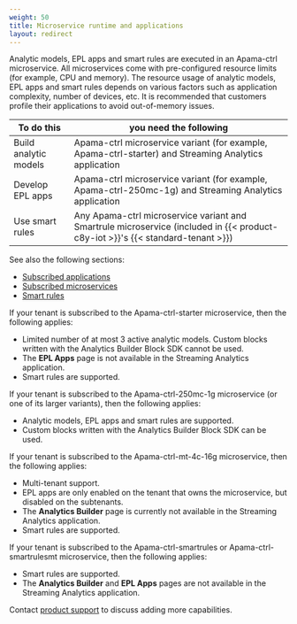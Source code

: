 ```yaml
---
weight: 50
title: Microservice runtime and applications
layout: redirect
---
```

Analytic models, EPL apps and smart rules are executed in an Apama-ctrl microservice. All microservices come with pre-configured resource limits (for example, CPU and memory). The resource usage of analytic models, EPL apps and smart rules depends on various factors such as application complexity, number of devices, etc. It is recommended that customers profile their applications to avoid out-of-memory issues.


| To do this                  | you need the following                                      |
| --------------------------- | ----------------------------------------------------------- |
| Build analytic models       | Apama-ctrl microservice variant (for example, Apama-ctrl-starter) and Streaming Analytics application |
| Develop EPL apps            | Apama-ctrl microservice variant (for example, Apama-ctrl-250mc-1g) and Streaming Analytics application |
| Use smart rules             | Any Apama-ctrl microservice variant and Smartrule microservice (included in {{< product-c8y-iot >}}'s {{< standard-tenant >}}) |

See also the following sections:
* [Subscribed applications](/standard-tenant/ecosystem/#subscribed-applications)
* [Subscribed microservices](/standard-tenant/ecosystem/#subscribed-microservices)
* [Smart rules](/cockpit/smart-rules/)

If your tenant is subscribed to the Apama-ctrl-starter microservice, then the following applies:
- Limited number of at most 3 active analytic models. Custom blocks written with the Analytics Builder Block SDK cannot be used.
- The **EPL Apps** page is not available in the Streaming Analytics application.
- Smart rules are supported.

If your tenant is subscribed to the Apama-ctrl-250mc-1g  microservice (or one of its larger variants), then the following applies:
- Analytic models, EPL apps and smart rules are supported.
- Custom blocks written with the Analytics Builder Block SDK can be used.

If your tenant is subscribed to the Apama-ctrl-mt-4c-16g microservice, then the following applies:
- Multi-tenant support.
- EPL apps are only enabled on the tenant that owns the microservice, but disabled on the subtenants.
- The **Analytics Builder** page is currently not available in the Streaming Analytics application.
- Smart rules are supported.

If your tenant is subscribed to the Apama-ctrl-smartrules or Apama-ctrl-smartrulesmt microservice, then the following applies:
- Smart rules are supported.
- The **Analytics Builder** and **EPL Apps** pages are not available in the Streaming Analytics application.

Contact [product support](/additional-resources/contacting-support/) to discuss adding more capabilities.
